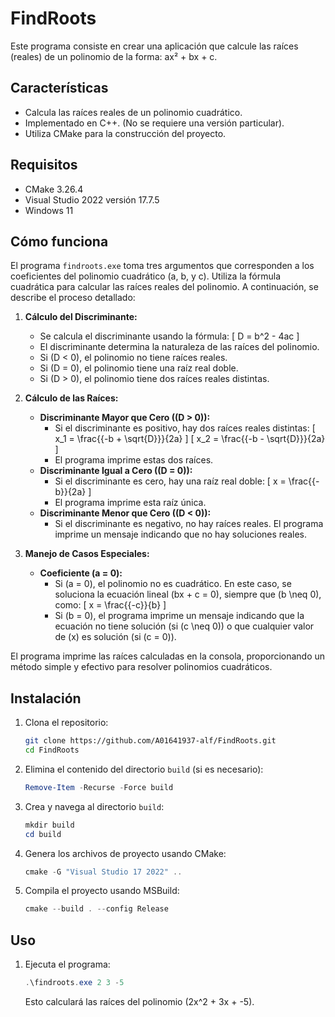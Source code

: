 # FindRoots

Este programa consiste en crear una aplicación que calcule las raíces (reales) de un polinomio de la forma: ax² + bx + c.

## Características

- Calcula las raíces reales de un polinomio cuadrático.
- Implementado en C++. (No se requiere una versión particular).
- Utiliza CMake para la construcción del proyecto.

## Requisitos

- CMake 3.26.4
- Visual Studio 2022 versión 17.7.5
- Windows 11

## Cómo funciona

El programa `findroots.exe` toma tres argumentos que corresponden a los coeficientes del polinomio cuadrático (a, b, y c). Utiliza la fórmula cuadrática para calcular las raíces reales del polinomio. A continuación, se describe el proceso detallado:

1. **Cálculo del Discriminante:**
    - Se calcula el discriminante usando la fórmula:
    \[
    D = b^2 - 4ac
    \]
    - El discriminante determina la naturaleza de las raíces del polinomio.
    - Si \(D < 0\), el polinomio no tiene raíces reales.
    - Si \(D = 0\), el polinomio tiene una raíz real doble.
    - Si \(D > 0\), el polinomio tiene dos raíces reales distintas.

2. **Cálculo de las Raíces:**
    - **Discriminante Mayor que Cero (\(D > 0\)):**
        - Si el discriminante es positivo, hay dos raíces reales distintas:
        \[
        x_1 = \frac{{-b + \sqrt{D}}}{2a}
        \]
        \[
        x_2 = \frac{{-b - \sqrt{D}}}{2a}
        \]
        - El programa imprime estas dos raíces.
    - **Discriminante Igual a Cero (\(D = 0\)):**
        - Si el discriminante es cero, hay una raíz real doble:
        \[
        x = \frac{{-b}}{2a}
        \]
        - El programa imprime esta raíz única.
    - **Discriminante Menor que Cero (\(D < 0\)):**
        - Si el discriminante es negativo, no hay raíces reales. El programa imprime un mensaje indicando que no hay soluciones reales.

3. **Manejo de Casos Especiales:**
    - **Coeficiente \(a = 0\):**
        - Si \(a = 0\), el polinomio no es cuadrático. En este caso, se soluciona la ecuación lineal \(bx + c = 0\), siempre que \(b \neq 0\), como:
        \[
        x = \frac{{-c}}{b}
        \]
        - Si \(b = 0\), el programa imprime un mensaje indicando que la ecuación no tiene solución (si \(c \neq 0\)) o que cualquier valor de \(x\) es solución (si \(c = 0\)).

El programa imprime las raíces calculadas en la consola, proporcionando un método simple y efectivo para resolver polinomios cuadráticos.

## Instalación

1. Clona el repositorio:
    ```bash
    git clone https://github.com/A01641937-alf/FindRoots.git
    cd FindRoots
    ```

2. Elimina el contenido del directorio `build` (si es necesario):
    ```powershell
    Remove-Item -Recurse -Force build
    ```

3. Crea y navega al directorio `build`:
    ```powershell
    mkdir build
    cd build
    ```

4. Genera los archivos de proyecto usando CMake:
    ```powershell
    cmake -G "Visual Studio 17 2022" ..
    ```

5. Compila el proyecto usando MSBuild:
    ```powershell
    cmake --build . --config Release
    ```

## Uso

1. Ejecuta el programa:
    ```powershell
    .\findroots.exe 2 3 -5
    ```

    Esto calculará las raíces del polinomio \(2x^2 + 3x + -5\).

